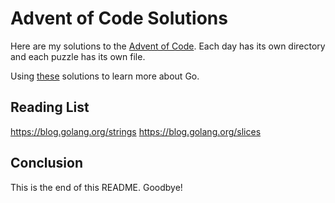 # Advent of Code Solutions 

Here are my solutions to the [Advent of Code](http://adventofcode.com/). Each day has its own directory and each puzzle has its own file.

Using [these](https://github.com/kindermoumoute/adventofcode) solutions to learn more about Go.

## Reading List 

https://blog.golang.org/strings
https://blog.golang.org/slices

## Conclusion 

This is the end of this README. Goodbye!
